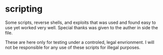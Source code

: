 # scripting
Some scripts, reverse shells, and exploits that was used and found easy to use yet worked very well. Special thanks was given to the auther in side the file. 

These are here only for testing under a controled, legal envrionment. I will not be responsible for any use of these scripts for illegal purposes.

